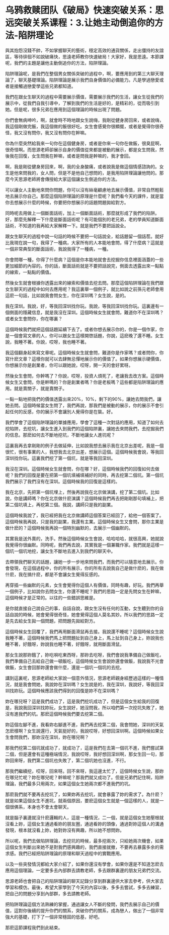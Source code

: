 # 乌鸦救赎团队《破局》快速突破关系：思远突破关系课程：3.让她主动倒追你的方法-陷阱理论

與其抱怨沒錢不帥，不如掌握聊天的藝術，穩定高效的通貨關係，走出僵持的友誼區，等待徘徊不如說破痛快，思遠老師教你快速破局！大家好，我是思遠。本節課呢，我們的主題是讓他主動倒追你的方法，陷阱理論。

陷阱理論呢，是我們在整個男女關係突破的過程中，啊，要應用到的第三大聊天理論了，聊天基礎理論。陷阱理論是展示我們自身價值的必備能力。凡是學過戀愛或者是接觸過戀愛學這些兄弟都知道。

我們在跟女生聊天的過程中需要展示價值，需要展示我們的生活，讓女生從我們的展示中，從我們自我引導中，了解到我們的生活是好的，是精彩的，從而吸引到她。但是呢，很多兄弟在應用到這個理論的時候出現了問題。

你們會無病呻吟，啊，就會時不時地跟女生說嗨，我剛從健身房回來，或者說嗨，我這個剛做完飯，我這個做的飯很好吃。女生會感覺你很顯擺，或者是覺得你很奇怪，我又沒有問你，我又沒有問你在幹嘛。

你為什麼突然給我來一句你在這個健身房，或者是你來一句你在做飯，很臭屁啊，很奇怪啊。而思源老師卻展示自身的價值從來都是被動的展示，都是女生問我，然後我在回復，女生問我在幹嘛，或者是問我是幹嘛的，我才會回。

啊，我是剛從健身房回來，啊，我的全身酸痛，或者說我是做這個情感諮詢的。女生是他來問我的，女人問，但是不是他自己想問的，是我用陷阱理論讓他問的。那麼今天思源老師將會傳授給大家這個讓女生倒追你的方法。

可以讓女人主動地來問你問題，你可以沒有絲毫顧慮地去展示價值，非常自然輕鬆地去展示你自己。那麼這個陷阱理論的原理是什麼呢？我們看今天的課件，就是當你去想展示什麼的時候，你要把你想展示的話題問題拋給對方。

同時呢去用做上一個斷面話術，加上一個斷面話術，那麼就形成了我們的陷阱。好，那麼先解釋一下什麼是斷面話術呢？有可能個別的老兄弟，老的學員知道斷面話術，不知道的我再給大家解釋一下。就是我們不要把話說全。

跟女生聊天的過程中說一句話的時候不要把一句話說全，給話題留一個話茬。就好比我現在說一句，我得了一種病，大家所有的人本能地會問，得了什麼病？這就是一個非常典型的斷面話術，我說我得了一種病，一種。

你會問哪一種，你得了什麼病？這個是你本能地就會去挖掘你信息裡面涵蓋的一些更加細節的內容的。你的話，斷面話術就是不要把話說完，側面去透露出來一點點的線索，一點點的價值。

然後女生就會根據你透露出來的線索和價值去挖去問。那麼這個陷阱理論在我們跟女生聊天的過程中如何去應用呢？我這裏舉一個例子，就比如說之前孫元老師會用這麽一句話，比如說我會問女生，你在深圳嗎？女生說，是的。

我在深圳。我說，好，等我回深圳找你玩。我說，等我回深圳找你玩。這裏邊有一個側面的隱藏信息，就是我沒在深圳。這個時候女生就會問，難道你不在深圳嗎？或者女生會問你，你在哪裏？

這個時候我們就把這個話題延續下去了。或者你想去展示你的，你是一個作家，你是一個會寫文章的人，你可以跟女生這樣開啓話題，你說，這麽晚了還不睡。女生說，我睡不著。你說，哎呀，我也睡不著。

我這個翻身起來寫文章呢。這個時候女生就會問，難道你是作家嗎？或者問你，你寫什麽文章？這樣你就可以去肆無忌憚地展示你的價值了。如果你想展示硬價值，你想展示你是創業者，你可以跟她說，哎呀，開一天的會好累呀。

然後女生會問，你幹嗎了？你說，哎呀，投資人煩死了，老讓我去改方案。這個時候女生又會問，你是幹嗎的？你是創業者嗎？你是老板嗎？這些都是陷阱理論的應用。就是賣關子，就是賣關子。

一點一點地把我們的價值透露出來20%，10%，剩下的90%，讓她去問我們，讓她去問。這個時候當女生問了，我們再說，那我們是被動的展示，你的展示不會引起任何的反感，你的展示不會讓別人覺得你是在裝。好。

我們學會了這個陷阱理論的單據應用，學會了這種一次對話的應用，知道了如何去挖陷阱，去挖坑，讓女生進入到我們的這個陷阱裏，讓她去來問我們，去挖掘我們的信息。那麽如何去不斷地挖坑，不斷地讓女人進坑呢？

這裏我再去拿剛剛的例子去做延伸，比如說我想去展示我在北京出差呢，我是一個很忙，很有事業的人，我想我去北京出差，想展示這個。這個時候我會說，等我回深圳找你玩。這裏我們挖了第一個坑，就是等我回深圳。

我沒在深圳。這個時候女生就會問，你在哪？好，這個時候我們的回復如何去做呢？我們的回復是要在把第一個坑填補填補好的同時，再去挖第二個坑。第一個坑我們展示了我們沒有在深圳。這個時候我的回復是這樣的。

我在北京，先把第一個坑埋上，然後再說我在北京做演講，挖了第二個坑。比如說，你是講師嗎？你在北京做什麽演講？這個時候我們再去把剛剛那句填補上，把第二個坑填上，再挖第三個。我說，講師只是我的副業。

這個時候我說了，我已經把我在北京做講師這個答案已經回了，給他一個答案了。這個時候我再說，只是我的副業，我還有主業。這個時候女生又會問，那你主業是做什麽的？這個時候我再說一個特別幽默的，去展示一個幽默的。

其實我是送外賣的，洗手。然後這個時候女生會說，哈哈哈哈，就很高興，她就說我覺得你很幽默。同時呢，我們再去說，其實我是一個兼職作家。我們就是這樣一個坑一個坑地挖，讓女生不斷地去進入到我們的聊天中。

去帶領我們聊天的話題，讓她一步一步地來問我們，而我們可以隨意地去展示。你會發現，在這個過程中，你的所有展示，你的所有去說我自己是做什麽的，我在做什麽，我在搞什麽，都是不會讓女生覺得反感的。

再穿插一些幽默的元素，女生會覺得你這個人有價值，同時有趣，好玩。我們再舉一個例子，比如說你去問女生，你還不睡呢？我們的思路一定是先問女生在幹嘛，這個時候才是正常的。以往的一些錯誤思維是。

是你就直接自己說自己的事，自話自說，跟女生沒有任何的互動，女生聽到你的自話自說的時候，她會覺得很奇怪，她會覺得這個人莫名其妙。所以我們的思路一定是先去給女生拋一個問題，把問題先拋給對方。

這個時候女生回覆了，我們再用斷面滑鼠再去接。我說還不睡呢？這個時候女生說我睡不著，這個時候我們馬上把問題扯到自己身上，馬上扯到自己身上，妳說我也睡不著，好餓呀，妳說我也睡不著，好餓呀，就用斷面滑鼠。

那女生說那妳餓了，妳吃唄吃東西呀，那妳去吃呀，我們會說我準備自己做飯吃，我們準備自己去給自己做一頓飯吃，這個時候女生會說妳還會做飯，我說我不光會做飯，女生會回那妳還會做什麼，還是一個坑一個坑的去挖。

講到這裏呢，思源老師給大家說一個意外情況，思源老師親身經歷過這樣的一種情況，就是我會問她，我說妳在深圳嗎？女生說是的，我在深圳，我說好，等我回深圳找妳玩。這個時候應該我們得到的回復是妳不在深圳嗎？

妳在哪兒呀？這是我們成功了，這是我們挖坑成功了，但是這個女生給我的回復是，我說我回深圳找妳玩，女生說好，她沒問我，所以咱們第一次挖坑失敗了，她沒有進我們的坑。那麽這個時候我們要去挖第二個。

妳這個左腳不進，我看妳右腳進不進，我們再去挖第二個，我會問她，深圳的天氣怎麽樣啊？女生說還行，天氣挺好的，我說哎呀，好想回深圳啊。這個時候如果女生會問我們，那妳沒在深圳，妳在哪兒啊？

那我們挖第二個坑就成功了，就成功了，這是我們在去第一個坑不進，我們嘗試第二個，但是還會有這種極端情況，我說哎呀，我好想回深圳啊，那女生回一句，那妳回來呀，我們第二個坑也失敗了，第二個坑她也沒進，不行。

那我們繼續挖，哎呀，回來呀。回不來呀，我這邊太忙了，這個時候女生說，那妳在哪兒忙呢？妳在哪兒呢？幹嘛呢？那我們就又成功了。但是兄弟們記住啊，陷阱理論，我們最多只用兩次，如果這個女生她兩次都不進我們的坑。

那麽我們就不要再去挖坑了，如果妳再去挖坑，就會暴露了妳的需求了。為什麽？就是如果這個女生不進坑，就兩個原因，要麽這個女生就是一個這樣的人，就是一個很佛系，本身也不會太會聊天。

就是腦子裏邊就沒什麽邏輯的人，這是一種情況，二一個，就是這個女生她壓根就沒看上妳，這個女生通過看妳的朋友圈，通過看妳的頭像，通過對妳這個人的溝通發現，根本就沒看上妳，她對妳沒有興趣，所以她不想問妳。

所以呢，我們去做陷阱理論，去挖坑的時候，最多挖兩次，只給她兩次機會，如果這個女生判斷出來她不是對我們感興趣的，我們直接就撤，不要再去暴露多余的需求感。我們已經把陷阱理論的原理和聊天過程中的實戰應用。

以及一些突發情況都給大家介紹了，如果你還沒有學會，如果你還是不知道怎麽去應用這個理論，一定要多去內部群去請教老師，多去跟群裏邊的朋友兄弟們交流。

思源老師也會把自己的陷阱理論的聊天記錄分享到群裏邊供大家去參考，供大家去學習和模仿。最後，希望大家學到了今天的內容以後，多多去嘗試，多多去練習，把自己的問題分享到內部群，多去請教老師。

把陷阱理論這個方法熟練的掌握，通過讓女人不斷的發問，我們去展示自己的價值，這對你後續的提升你們的關系，突破你們的關系，成為戀人，做出了一個非常強大的基礎，打下了一個非常穩固的低基，好吧。

那麽這節課程我們到此結束。